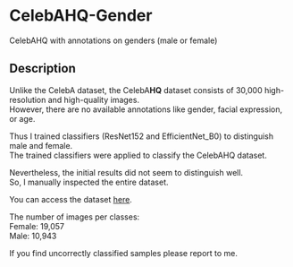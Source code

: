 # CelebAHQ-Gender
CelebAHQ with annotations on genders (male or female)
## Description
Unlike the CelebA dataset, the CelebA**HQ** dataset consists of 30,000 high-resolution and high-quality images.  
However, there are no available annotations like gender, facial expression, or age.  

Thus I trained classifiers (ResNet152 and EfficientNet_B0) to distinguish male and female.  
The trained classifiers were applied to classify the CelebAHQ dataset.  

Nevertheless, the initial results did not seem to distinguish well.  
So, I manually inspected the entire dataset.  

You can access the dataset [here](https://drive.google.com/drive/folders/1GyES0r7MhdP3fpVKyoofnkMt3_leaShG?usp=sharing).  

The number of images per classes:  
Female: 19,057  
Male: 10,943

If you find uncorrectly classified samples please report to me.
